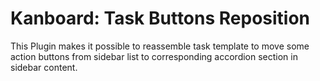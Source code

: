 # Kanboard: Task Buttons Reposition

This Plugin makes it possible to reassemble task template to move some action buttons from sidebar list to corresponding accordion section in sidebar content.

